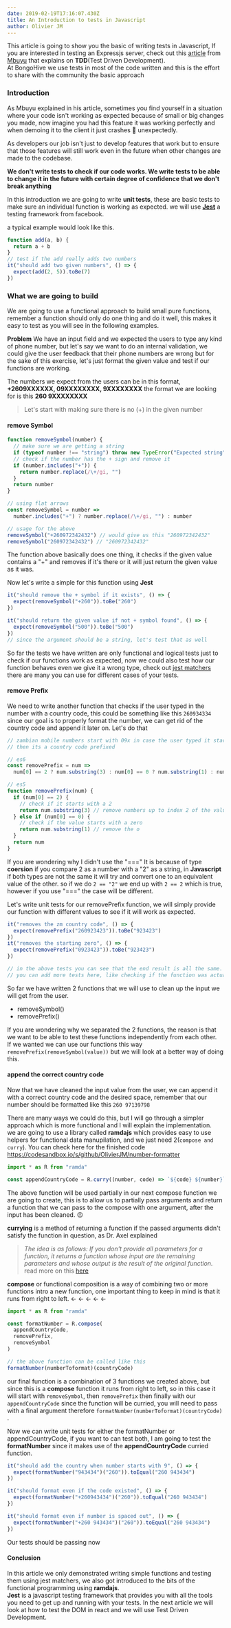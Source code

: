 ```yaml
---
date: 2019-02-19T17:16:07.430Z
title: An Introduction to tests in Javascript
author: Olivier JM
---
```


This article is going to show you the basic of writing tests in Javascript, If you are interested in testing an Expressjs server, check out this [article](https://medium.com/developer-circles-lusaka/how-to-write-an-express-js-server-using-test-driven-development-921dc55aec07) from [Mbuyu](https://github.com/makayi) that explains on **TDD**(Test Driven Development).  
At BongoHive we use tests in most of the code written and this is the effort to share with the community the basic approach

### Introduction

As Mbuyu explained in his article, sometimes you find yourself in a situation where your code isn't working as expected because of small or big changes you made, now imagine you had this feature it was working perfectly and when demoing it to the client it just crashes 🥺 unexpectedly.

As developers our job isn't just to develop features that work but to ensure that those features will still work even in the future when other changes are made to the codebase.

**We don't write tests to check if our code works. We write tests to be able to change it in the future with certain degree of confidence that we don't break anything**

In this introduction we are going to write **unit tests**, these are basic tests to make sure an individual function is working as expected. we will use [**Jest**](https://jestjs.io/) a testing framework from facebook.

a typical example would look like this.

```javascript
function add(a, b) {
  return a + b
}
// test if the add really adds two numbers
it("should add two given numbers", () => {
  expect(add(2, 5)).toBe(7)
})
```

### What we are going to build

We are going to use a functional approach to build small pure functions, remember a function should only do one thing and do it well, this makes it easy to test as you will see in the following examples.

**Problem** We have an input field and we expected the users to type any kind of phone number, but let's say we want to do an internal validation, we could give the user feedback that their phone numbers are wrong but for the sake of this exercise, let's just format the given value and test if our functions are working.

The numbers we expect from the users can be in this format, **+2609XXXXXX, 09XXXXXXXX, 9XXXXXXXX** the format we are looking for is this **260 9XXXXXXXX**

> Let's start with making sure there is no (+) in the given number

#### remove Symbol

```javascript
function removeSymbol(number) {
  // make sure we are getting a string
  if (typeof number !== "string") throw new TypeError("Expected string")
  // check if the number has the + sign and remove it
  if (number.includes("+")) {
    return number.replace(/\+/gi, "")
  }
  return number
}

// using flat arrows
const removeSymbol = number =>
  number.includes("+") ? number.replace(/\+/gi, "") : number

// usage for the above
removeSymbol("+260972342432") // would give us this "260972342432"
removeSymbol("260972342432") // "260972342432"
```

The function above basically does one thing, it checks if the given value contains a "+" and removes if it's there or it will just return the given value as it was.

Now let's write a simple for this function using **Jest**

```javascript
it("should remove the + symbol if it exists", () => {
  expect(removeSymbol("+260")).toBe("260")
})

it("should return the given value if not + symbol found", () => {
  expect(removeSymbol("500")).toBe("500")
})
// since the argument should be a string, let's test that as well
```

So far the tests we have written are only functional and logical tests just to check if our functions work as expected, now we could also test how our function behaves even we give it a wrong type, check out [jest matchers](https://jestjs.io/docs/en/using-matchers#common-matchers) there are many you can use for different cases of your tests.

#### remove Prefix

We need to write another function that checks if the user typed in the number with a country code, this could be something like this `260934334` since our goal is to properly format the number, we can get rid of the country code and append it later on.
Let's do that

```javascript
// zambian mobile numbers start with 09x in case the user typed it start with a 2
// then its a country code prefixed

// es6
const removePrefix = num =>
  num[0] == 2 ? num.substring(3) : num[0] == 0 ? num.substring(1) : num

// es5
function removePrefix(num) {
  if (num[0] == 2) {
    // check if it starts with a 2
    return num.substring(3) // remove numbers up to index 2 of the value
  } else if (num[0] == 0) {
    // check if the value starts with a zero
    return num.substring(1) // remove the o
  }
  return num
}
```

If you are wondering why I didn't use the "===" It is because of type **coersion** if you compare 2 as a number with a "2" as a string, in **Javascript** if both types are not the same it will try and convert one to an equivalent value of the other. so if we do `2 == "2"` we end up with `2 == 2` which is true, however if you use "===" the case will be different.

Let's write unit tests for our removePrefix function, we will simply provide our function with different values to see if it will work as expected.

```javascript
it("removes the zm country code", () => {
  expect(removePrefix("260923423")).toBe("923423")
})
it("removes the starting zero", () => {
  expect(removePrefix("0923423")).toBe("923423")
})

// in the above tests you can see that the end result is all the same.
// you can add more tests here, like checking if the function was actually called, etc ...
```

So far we have written 2 functions that we will use to clean up the input we will get from the user.

- removeSymbol()
- removePrefix()

If you are wondering why we separated the 2 functions, the reason is that we want to be able to test these functions independently from each other.  
If we wanted we can use our functions this way `removePrefix(removeSymbol(value))` but we will look at a better way of doing this.

#### append the correct country code

Now that we have cleaned the input value from the user, we can append it with a correct country code and the desired space, remember that our number should be formatted like this `260 97139798`

There are many ways we could do this, but I will go through a simpler approach which is more functional and I will explain the implementation.  
we are going to use a library called **ramdajs** which provides easy to use helpers for functional data manupilation, and we just need 2(`compose and curry`).
You can check here for the finished code https://codesandbox.io/s/github/OlivierJM/number-formatter

```javascript
import * as R from "ramda"

const appendCountryCode = R.curry((number, code) => `${code} ${number}`)
```

The above function will be used partially in our next compose function we are going to create, this is to allow us to partially pass arguments and return a function that we can pass to the compose with one argument, after the input has been cleaned. 😉

**currying** is a method of returning a function if the passed arguments didn't satisfy the function in question, as Dr. Axel explained

> _The idea is as follows: If you don't provide all parameters for a function, it returns a function whose input are the remaining parameters and whose output is the result of the original function._ read more on this [here](https://ramdajs.com/docs/#curry)

**compose** or functional composition is a way of combining two or more functions intro a new function, one important thing to keep in mind is that it runs from right to left. ← ← ← ← ←

```javascript
import * as R from "ramda"

const formatNumber = R.compose(
  appendCountryCode,
  removePrefix,
  removeSymbol
)

// the above function can be called like this
formatNumber(numberToformat)(countryCode)
```

our final function is a combination of 3 functions we created above, but since this is a **compose** function it runs from right to left, so in this case it will start with `removeSymbol`, then `removePrefix` then finally with our `appendCountryCode` since the function will be curried, you will need to pass with a final argument therefore `formatNumber(numberToformat)(countryCode)` .

Now we can write unit tests for either the formatNumber or appendCountryCode, if you want to can test both, I am going to test the **formatNumber** since it makes use of the **appendCountryCode** curried function.

```javascript
it("should add the country when number starts with 9", () => {
  expect(formatNumber("943434")("260")).toEqual("260 943434")
})

it("should format even if the code existed", () => {
  expect(formatNumber("+260943434")("260")).toEqual("260 943434")
})

it("should format even if number is spaced out", () => {
  expect(formatNumber("+260 943434")("260")).toEqual("260 943434")
})
```

Our tests should be passing now

#### Conclusion

In this article we only demonstrated writing simple functions and testing them using jest matchers, we also got introduced to the bits of the functional programming using **ramdajs**.  
**Jest** is a javascript testing framework that provides you with all the tools you need to get up and running with your tests.
In the next article we will look at how to test the DOM in react and we will use Test Driven Development.

